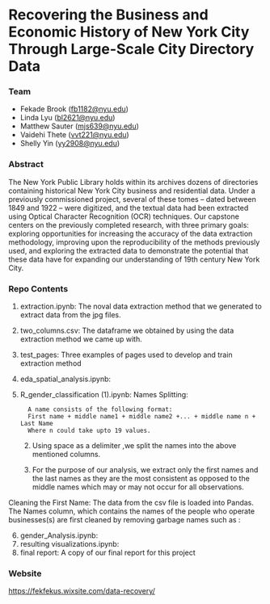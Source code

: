# Recovering the Business and Economic History of New York City Through Large-Scale City Directory Data

### Team

* Fekade Brook (fb1182@nyu.edu) 
* Linda Lyu (bl2621@nyu.edu) 
* Matthew Sauter (mjs639@nyu.edu) 
* Vaidehi Thete (vvt221@nyu.edu) 
* Shelly Yin (yy2908@nyu.edu)

### Abstract
The New York Public Library holds within its archives dozens of directories containing historical New York City business and residential data. Under a previously commissioned project, several of these tomes – dated between 1849 and 1922 – were digitized, and the textual data had been extracted using Optical Character Recognition (OCR) techniques. Our capstone centers on the previously completed research, with three primary goals: exploring opportunities for increasing the accuracy of the data extraction methodology, improving upon the reproducibility of the methods previously used, and exploring the extracted data to demonstrate the potential that these data have for expanding our understanding of 19th century New York City.

### Repo Contents

1. extraction.ipynb: The noval data extraction method that we generated to extract data from the jpg files. 
2. two_columns.csv: The dataframe we obtained by using the data extraction method we came up with. 
3. test_pages: Three examples of pages used to develop and train extraction method
4. eda_spatial_analysis.ipynb:

5. R_gender_classification (1).ipynb:
Names Splitting:

         A name consists of the following format:
         First name + middle name1 + middle name2 +... + middle name n + Last Name
         Where n could take upto 19 values.
   
      2. Using space as a delimiter ,we split the names  into the above mentioned columns.

      3. For the purpose of our analysis, we extract only the first names and the last names as they are the most consistent as opposed to the middle names which may or may not occur for all observations.
      
      



Cleaning the First Name:
The data from the csv file is loaded into Pandas.
The Names column, which contains the names of the people who operate businesses(s) are first cleaned by removing garbage names such as :

6. gender_Analysis.ipynb:
7. resulting visualizations.ipynb: 
8. final report: A copy of our final report for this project

### Website

https://fekfekus.wixsite.com/data-recovery/

